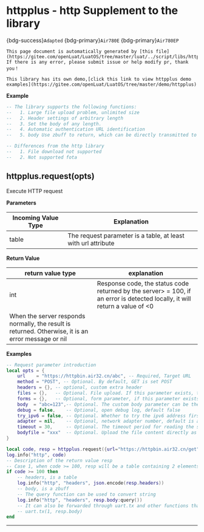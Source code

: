 # httpplus - http Supplement to the library

{bdg-success}`Adapted` {bdg-primary}`Air780E` {bdg-primary}`Air780EP`

```{note}
This page document is automatically generated by [this file](https://gitee.com/openLuat/LuatOS/tree/master/luat/../script/libs/httpplus.lua). If there is any error, please submit issue or help modify pr, thank you！
```

```{tip}
This library has its own demo,[click this link to view httpplus demo examples](https://gitee.com/openLuat/LuatOS/tree/master/demo/httpplus)
```

**Example**

```lua
-- The library supports the following functions:
--   1. Large file upload problem, unlimited size
--   2. Header settings of arbitrary length
--   3. Set the body of any length.
--   4. Automatic authentication URL identification
--   5. body Use zbuff to return, which can be directly transmitted to libraries such as uart.

-- Differences from the http library
--   1. File download not supported
--   2. Not supported fota

```

## httpplus.request(opts)



Execute HTTP request

**Parameters**

|Incoming Value Type | Explanation|
|-|-|
|table|The request parameter is a table, at least with url attribute|

**Return Value**

|return value type | explanation|
|-|-|
|int|Response code, the status code returned by the server> = 100, if an error is detected locally, it will return a value of <0|
|When the server responds normally, the result is returned. Otherwise, it is an error message or nil|

**Examples**

```lua
-- Request parameter introduction
local opts = {
    url    = "https://httpbin.air32.cn/abc", -- Required, Target URL
    method = "POST", -- Optional. By default, GET is set POST
    headers = {}, -- optional, custom extra header
    files = {},   -- Optional. File upload. If this parameter exists, the file is forced to be uploaded in the form of multipart/form-data.
    forms = {},   -- Optional, form parameter, if this parameter exists, if files does not exist, upload by application/x-www-form-urlencoded
    body  = "abc=123",-- Optional. The custom body parameter can be the string/zbuff/table, but cannot exist with files and forms at the same time.
    debug = false,    -- Optional, open debug log, default false
    try_ipv6 = false, -- Optional. Whether to try the ipv6 address first. The default value is false
    adapter = nil,    -- Optional, network adapter number, default is automatically selected
    timeout = 30,     -- Optional. The timeout period for reading the server response, in seconds. Default value 30
    bodyfile = "xxx"  -- Optional. Upload the file content directly as the body. The priority is higher than that of the body parameter.
}

local code, resp = httpplus.request({url="https://httpbin.air32.cn/get"})
log.info("http", code)
-- Description of the return value resp
-- Case 1, when code >= 100, resp will be a table containing 2 elements
if code >= 100 then
    -- headers, is a table
    log.info("http", "headers", json.encode(resp.headers))
    -- body, is a zbuff
    -- The query function can be used to convert string
    log.info("http", "headers", resp.body:query())
    -- It can also be forwarded through uart.tx and other functions that support zbuff.
    -- uart.tx(1, resp.body)
end

```

---


